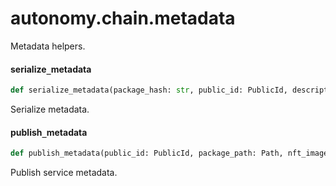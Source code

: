 <a id="autonomy.chain.metadata"></a>

# autonomy.chain.metadata

Metadata helpers.

<a id="autonomy.chain.metadata.serialize_metadata"></a>

#### serialize`_`metadata

```python
def serialize_metadata(package_hash: str, public_id: PublicId, description: str, nft_image_hash: str) -> str
```

Serialize metadata.

<a id="autonomy.chain.metadata.publish_metadata"></a>

#### publish`_`metadata

```python
def publish_metadata(public_id: PublicId, package_path: Path, nft_image_hash: str, description: str) -> str
```

Publish service metadata.

